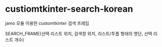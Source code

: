 # custiomtkinter-search-korean
jamo 모듈 이용한 customtkinter 검색 프레임

SEARCH_FRAME(선택 리스트 위치, 검색창 위치, 리스트/투플 형태의 명단, 선택 리스트 개수)
